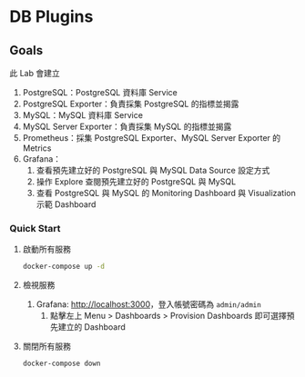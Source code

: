 # DB Plugins

## Goals

此 Lab 會建立

1. PostgreSQL：PostgreSQL 資料庫 Service
2. PostgreSQL Exporter：負責採集 PostgreSQL 的指標並揭露
3. MySQL：MySQL 資料庫 Service
4. MySQL Server Exporter：負責採集 MySQL 的指標並揭露
5. Prometheus：採集 PostgreSQL Exporter、MySQL Server Exporter 的 Metrics
6. Grafana：
   1. 查看預先建立好的 PostgreSQL 與 MySQL Data Source 設定方式
   2. 操作 Explore 查閱預先建立好的 PostgreSQL 與 MySQL
   3. 查看 PostgreSQL 與 MySQL 的 Monitoring Dashboard 與 Visualization 示範 Dashboard

### Quick Start

1. 啟動所有服務

   ```bash
   docker-compose up -d
   ```

2. 檢視服務
   1. Grafana: <http://localhost:3000>，登入帳號密碼為 `admin/admin`
      1. 點擊左上 Menu > Dashboards > Provision Dashboards 即可選擇預先建立的 Dashboard
3. 關閉所有服務

   ```bash
   docker-compose down
   ```
